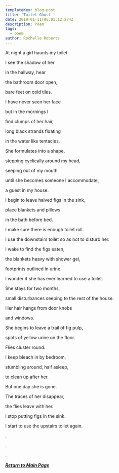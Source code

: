 ```yaml
---
templateKey: blog-post
title: 'Toilet Ghost '
date: 2019-01-11T06:01:12.274Z
description: Poem
tags:
  - poem
author: Rochelle Roberts
---
```

At night a girl haunts my toilet. 

I see the shadow of her

in the hallway, hear

the bathroom door open,

bare feet on cold tiles. 

I have never seen her face

but in the mornings I 

find clumps of her hair, 

long black strands floating 

in the water like tentacles.

She formulates into a shape, 

stepping cyclically around my head, 

seeping out of my mouth

until she becomes someone I accommodate, 

a guest in my house. 

I begin to leave halved figs in the sink, 

place blankets and pillows 

in the bath before bed. 

I make sure there is enough toilet roll.

I use the downstairs toilet so as not to disturb her.

I wake to find the figs eaten, 

the blankets heavy with shower gel,

footprints outlined in urine. 

I wonder if she has ever learned to use a toilet. 

She stays for two months, 

small disturbances seeping to the rest of the house. 

Her hair hangs from door knobs

and windows. 

She begins to leave a trail of fig pulp, 

spots of yellow urine on the floor. 

Flies cluster round. 

I keep bleach in by bedroom, 

stumbling around, half asleep, 

to clean up after her. 

But one day she is gone. 

The traces of her disappear, 

the flies leave with her. 

I stop putting figs in the sink.

I start to use the upstairs toilet again.

.

.

.

__[_Return to Main Page_](https://feministtoilet.netlify.com/)__

